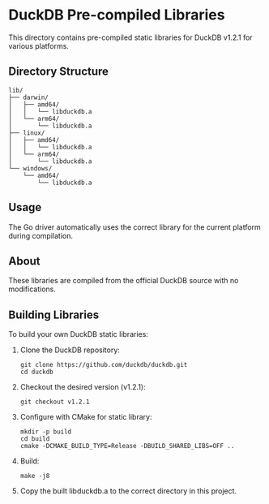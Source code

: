 # DuckDB Pre-compiled Libraries

This directory contains pre-compiled static libraries for DuckDB v1.2.1 for various platforms.

## Directory Structure

```
lib/
├── darwin/
│   ├── amd64/
│   │   └── libduckdb.a
│   └── arm64/
│       └── libduckdb.a
├── linux/
│   ├── amd64/
│   │   └── libduckdb.a
│   └── arm64/
│       └── libduckdb.a
└── windows/
    └── amd64/
        └── libduckdb.a
```

## Usage

The Go driver automatically uses the correct library for the current platform during compilation.

## About

These libraries are compiled from the official DuckDB source with no modifications.

## Building Libraries

To build your own DuckDB static libraries:

1. Clone the DuckDB repository:
   ```
   git clone https://github.com/duckdb/duckdb.git
   cd duckdb
   ```

2. Checkout the desired version (v1.2.1):
   ```
   git checkout v1.2.1
   ```

3. Configure with CMake for static library:
   ```
   mkdir -p build
   cd build
   cmake -DCMAKE_BUILD_TYPE=Release -DBUILD_SHARED_LIBS=OFF ..
   ```

4. Build:
   ```
   make -j8
   ```

5. Copy the built libduckdb.a to the correct directory in this project.